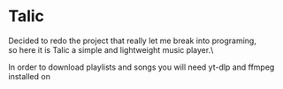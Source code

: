 # Talic

Decided to redo the project that really let me break into programing,\
so here it is Talic a simple and lightweight music player.\

In order to download playlists and songs you will need yt-dlp and ffmpeg installed 
on
